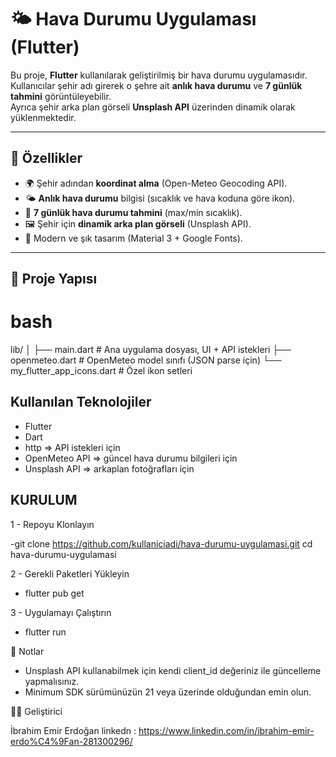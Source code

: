 # 🌤️ Hava Durumu Uygulaması (Flutter)

Bu proje, **Flutter** kullanılarak geliştirilmiş bir hava durumu uygulamasıdır.  
Kullanıcılar şehir adı girerek o şehre ait **anlık hava durumu** ve **7 günlük tahmini** görüntüleyebilir.  
Ayrıca şehir arka plan görseli **Unsplash API** üzerinden dinamik olarak yüklenmektedir.

---

## 🚀 Özellikler

- 🌍 Şehir adından **koordinat alma** (Open-Meteo Geocoding API).
- 🌤️ **Anlık hava durumu** bilgisi (sıcaklık ve hava koduna göre ikon).
- 📅 **7 günlük hava durumu tahmini** (max/min sıcaklık).
- 🖼️ Şehir için **dinamik arka plan görseli** (Unsplash API).
- 📱 Modern ve şık tasarım (Material 3 + Google Fonts).

---

## 📂 Proje Yapısı

# bash
lib/
│
├── main.dart          # Ana uygulama dosyası, UI + API istekleri
├── openmeteo.dart     # OpenMeteo model sınıfı (JSON parse için)
└── my_flutter_app_icons.dart # Özel ikon setleri

## Kullanılan Teknolojiler
- Flutter
- Dart
- http => API istekleri için
- OpenMeteo API => güncel hava durumu bilgileri için
- Unsplash API => arkaplan fotoğrafları için


## KURULUM

1 - Repoyu Klonlayın

-git clone https://github.com/kullaniciadi/hava-durumu-uygulamasi.git
cd hava-durumu-uygulamasi


2 - Gerekli Paketleri Yükleyin

- flutter pub get

3 - Uygulamayı Çalıştırın

- flutter run


📌 Notlar
- Unsplash API kullanabilmek için kendi client_id değeriniz ile güncelleme yapmalısınız.
- Minimum SDK sürümünüzün 21 veya üzerinde olduğundan emin olun.


👨‍💻 Geliştirici

İbrahim Emir Erdoğan
linkedn : https://www.linkedin.com/in/ibrahim-emir-erdo%C4%9Fan-281300296/

















